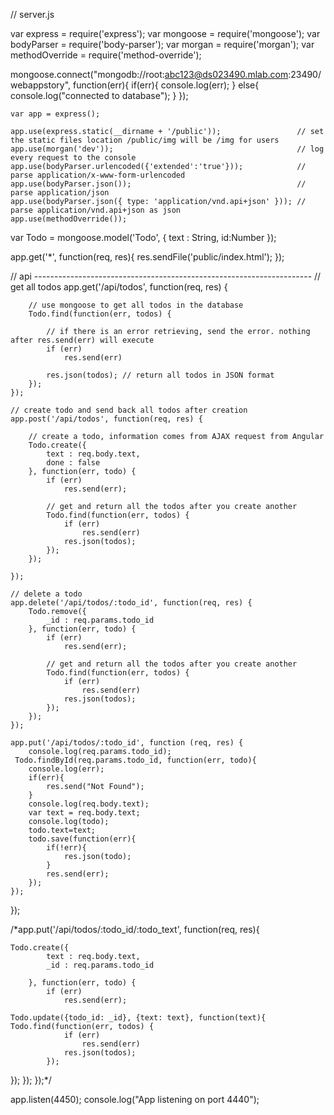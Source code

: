 // server.js

var express = require('express');
var mongoose = require('mongoose');
var bodyParser = require('body-parser');
var morgan = require('morgan');
var methodOverride = require('method-override');

mongoose.connect("mongodb://root:abc123@ds023490.mlab.com:23490/webappstory", function(err){
	if(err){
		console.log(err);
	} else{
		console.log("connected to database");
	}
});


	var app = express();

	app.use(express.static(__dirname + '/public'));                 // set the static files location /public/img will be /img for users
    app.use(morgan('dev'));                                         // log every request to the console
    app.use(bodyParser.urlencoded({'extended':'true'}));            // parse application/x-www-form-urlencoded
    app.use(bodyParser.json());                                     // parse application/json
    app.use(bodyParser.json({ type: 'application/vnd.api+json' })); // parse application/vnd.api+json as json
    app.use(methodOverride());

   var Todo = mongoose.model('Todo', {
        text : String,
        id:Number
    });

app.get('*', function(req, res){
	res.sendFile('public/index.html');
});

  // api ---------------------------------------------------------------------
    // get all todos
    app.get('/api/todos', function(req, res) {

        // use mongoose to get all todos in the database
        Todo.find(function(err, todos) {

            // if there is an error retrieving, send the error. nothing after res.send(err) will execute
            if (err)
                res.send(err)

            res.json(todos); // return all todos in JSON format
        });
    });

    // create todo and send back all todos after creation
    app.post('/api/todos', function(req, res) {

        // create a todo, information comes from AJAX request from Angular
        Todo.create({
            text : req.body.text,
            done : false
        }, function(err, todo) {
            if (err)
                res.send(err);

            // get and return all the todos after you create another
            Todo.find(function(err, todos) {
                if (err)
                    res.send(err)
                res.json(todos);
            });
        });

    });

    // delete a todo
    app.delete('/api/todos/:todo_id', function(req, res) {
        Todo.remove({
            _id : req.params.todo_id
        }, function(err, todo) {
            if (err)
                res.send(err);

            // get and return all the todos after you create another
            Todo.find(function(err, todos) {
                if (err)
                    res.send(err)
                res.json(todos);
            });
        });
    });

    app.put('/api/todos/:todo_id', function (req, res) {
    	console.log(req.params.todo_id);
     Todo.findById(req.params.todo_id, function(err, todo){
     	console.log(err);
     	if(err){
     		res.send("Not Found");
     	}
     	console.log(req.body.text);
    	var text = req.body.text;
    	console.log(todo);
    	todo.text=text;
    	todo.save(function(err){
    		if(!err){
    			res.json(todo);
    		} 
    		res.send(err);
    	});
    });



});

/*app.put('/api/todos/:todo_id/:todo_text', function(req, res){

	Todo.create({
            text : req.body.text,
            _id : req.params.todo_id
       
        }, function(err, todo) {
            if (err)
                res.send(err);
	
	Todo.update({todo_id: _id}, {text: text}, function(text){
	Todo.find(function(err, todos) {
                if (err)
                    res.send(err)
                res.json(todos);
            });
});
});
	});*/



app.listen(4450);
    console.log("App listening on port 4440");



